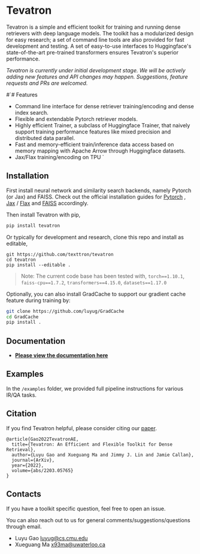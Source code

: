 # Tevatron
Tevatron is a simple and efficient toolkit for training and running dense retrievers with deep language models. 
The toolkit has a modularized design for easy research; a set of command line tools are also provided for fast
development and testing. A set of easy-to-use interfaces to Huggingface's state-of-the-art pre-trained transformers
ensures Tevatron's superior performance.

*Tevatron is currently under initial development stage. We will be actively adding new features and API changes
may happen. Suggestions, feature requests and PRs are welcomed.*

#`# Features
- Command line interface for dense retriever training/encoding and dense index search.
- Flexible and extendable Pytorch retriever models. 
- Highly efficient Trainer, a subclass of  Huggingface Trainer, that naively support training performance features like mixed precision and distributed data parallel.
- Fast and memory-efficient train/inference data access based on memory mapping with Apache Arrow through Huggingface datasets.
- Jax/Flax training/encoding on TPU
`
## Installation
First install neural network and similarity search backends, 
namely Pytorch (or Jax) and FAISS.
Check out the official installation guides for [Pytorch](https://pytorch.org/get-started/locally/#start-locally)
, [Jax](https://github.com/google/jax) / [Flax](https://flax.readthedocs.io/en/latest/installation.html) 
and [FAISS](https://github.com/facebookresearch/faiss/blob/main/INSTALL.md) accordingly.

Then install Tevatron with pip,
```bash
pip install tevatron
```

Or typically for development and research, clone this repo and install as editable,
```
git https://github.com/texttron/tevatron
cd tevatron
pip install --editable .
```

> Note: The current code base has been tested with, `torch==1.10.1`, `faiss-cpu==1.7.2`, `transformers==4.15.0`, `datasets==1.17.0`

Optionally, you can also install GradCache to support our gradient cache feature during training by:
```bash
git clone https://github.com/luyug/GradCache
cd GradCache
pip install .
```

## Documentation
- [**Please view the documentation here**](http://tevatron.ai/)


## Examples
In the `/examples` folder, we provided full pipeline instructions for various IR/QA tasks.

## Citation
If you find Tevatron helpful, please consider citing our [paper](https://arxiv.org/abs/2203.05765).
```
@article{Gao2022TevatronAE,
  title={Tevatron: An Efficient and Flexible Toolkit for Dense Retrieval},
  author={Luyu Gao and Xueguang Ma and Jimmy J. Lin and Jamie Callan},
  journal={ArXiv},
  year={2022},
  volume={abs/2203.05765}
}
```

## Contacts
If you have a toolkit specific question, feel free to open an issue. 

You can also reach out to us for general comments/suggestions/questions through email.
- Luyu Gao luyug@cs.cmu.edu
- Xueguang Ma x93ma@uwaterloo.ca
